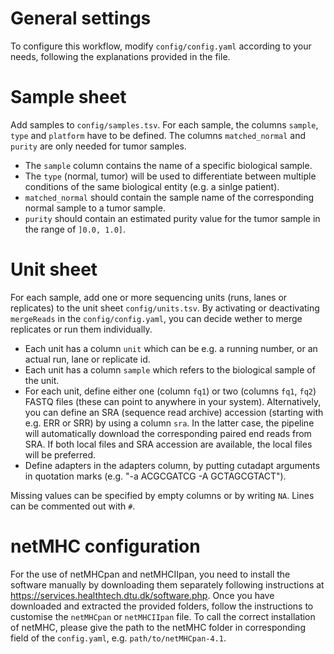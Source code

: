 # General settings
To configure this workflow, modify ``config/config.yaml`` according to your needs, following the explanations provided in the file.

# Sample sheet
Add samples to `config/samples.tsv`. For each sample, the columns `sample`, `type` and `platform` have to be defined. The columns `matched_normal` and `purity` are only needed for tumor samples.
* The `sample` column contains the name of a specific biological sample.
* The `type` (normal, tumor) will be used to differentiate between multiple conditions of the same biological entity (e.g. a sinlge patient).
* `matched_normal` should contain the sample name of the corresponding normal sample to a tumor sample.
* `purity` should contain an estimated purity value for the tumor sample in the range of `]0.0, 1.0]`.

# Unit sheet
For each sample, add one or more sequencing units (runs, lanes or replicates) to the unit sheet `config/units.tsv`. By activating or deactivating `mergeReads` in the `config/config.yaml`, you can decide wether to merge replicates or run them individually.
* Each unit has a column `unit` which can be e.g. a running number, or an actual run, lane or replicate id.
* Each unit has a column `sample` which refers to the biological sample of the unit.
* For each unit, define either one (column `fq1`) or two (columns `fq1`, `fq2`) FASTQ files (these can point to anywhere in your system). Alternatively, you can define an SRA (sequence read archive) accession (starting with e.g. ERR or SRR) by using a column `sra`. In the latter case, the pipeline will automatically download the corresponding paired end reads from SRA. If both local files and SRA accession are available, the local files will be preferred.
* Define adapters in the adapters column, by putting cutadapt arguments in quotation marks (e.g. "-a ACGCGATCG -A GCTAGCGTACT").

Missing values can be specified by empty columns or by writing `NA`. Lines can be commented out with `#`.

# netMHC configuration
For the use of netMHCpan and netMHCIIpan, you need to install the software manually by downloading them separately following instructions at https://services.healthtech.dtu.dk/software.php.
Once you have downloaded and extracted the provided folders, follow the instructions to customise the `netMHCpan` or `netMHCIIpan` file. To call the correct installation of netMHC, please give the path to the netMHC folder in corresponding field of the `config.yaml`, e.g. `path/to/netMHCpan-4.1`.
